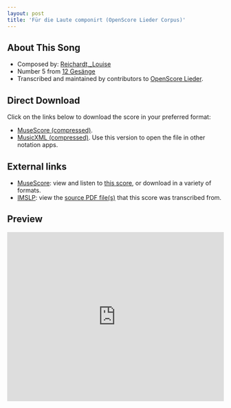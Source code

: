 ```yaml
---
layout: post
title: 'Für die Laute componirt (OpenScore Lieder Corpus)'
---
```


## About This Song

- Composed by: [Reichardt,_Louise](https://fourscoreandmore.org/openscore/lieder/Reichardt,_Louise)
- Number 5 from [12 Gesänge](https://fourscoreandmore.org/openscore/lieder/Reichardt,_Louise/12_Gesänge)
- Transcribed and maintained by contributors to [OpenScore Lieder].

[OpenScore Lieder]: https://musescore.com/openscore-lieder-corpus

## Direct Download

Click on the links below to download the score in your preferred format:
- [MuseScore (compressed)](https://github.com/openscore/lieder/blob/main/scores/Reichardt,_Louise/12_Gesänge/05_Für_die_Laute_componirt/lc5001880.mscz?raw=true).
- [MusicXML (compressed)](https://github.com/openscore/lieder/blob/main/scores/Reichardt,_Louise/12_Gesänge/05_Für_die_Laute_componirt/lc5001880.mxl?raw=true). Use this version to open the file in other notation apps.

## External links

- [MuseScore]: view and listen to [this score][MuseScore], or download in a variety of formats.
- [IMSLP]: view the [source PDF file(s)][IMSLP] that this score was transcribed from.

[MuseScore]: https://musescore.com/score/5001880
[IMSLP]: https://imslp.org/wiki/Special:ReverseLookup/23388

## Preview

<iframe width="100%" height="394" src="https://musescore.com/openscore-lieder-corpus/scores/5001880/embed" frameborder="0" allowfullscreen allow="autoplay; fullscreen"></iframe>
